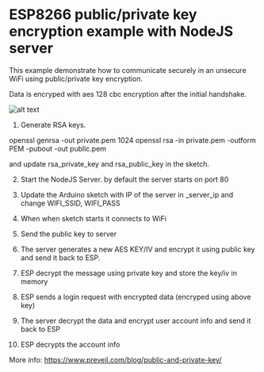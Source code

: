 # ESP8266 public/private key encryption example with NodeJS server

This example demonstrate how to communicate securely in an unsecure WiFi using public/private key encryption. 

Data is encryped with aes 128 cbc encryption after the initial handshake.

![alt text](https://github.com/kakopappa/esp8266_public_private_key_encryption_example_with_aes_128_cbc_nodejs/blob/main/demo.png)

1. Generate RSA keys.

openssl genrsa -out private.pem 1024
openssl rsa -in private.pem -outform PEM -pubout -out public.pem

and update rsa_private_key and rsa_public_key in the sketch.

2. Start the NodeJS Server. by default the server starts on port 80

4. Update the Arduino sketch with IP of the server in _server_ip and change WIFI_SSID, WIFI_PASS

6. When when sketch starts it connects to WiFi

7. Send the public key to server 

9. The server generates a new AES KEY/IV and encrypt it using public key and send it back to ESP.

10. ESP decrypt the message using private key and store the key/iv in memory

12. ESP sends a login request with encrypted data (encryped using above key)

14. The server decrypt the data and encrypt user account info and send it back to ESP

16. ESP decrypts the account info


More info:
https://www.preveil.com/blog/public-and-private-key/

